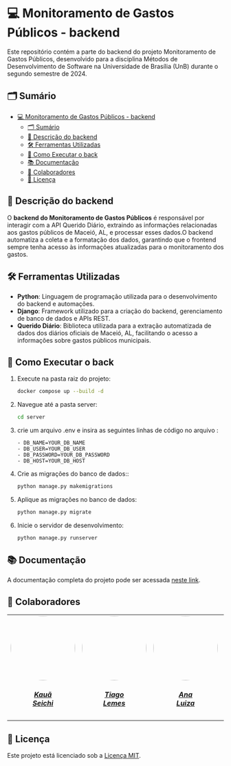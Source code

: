 # 💻 Monitoramento de Gastos Públicos - backend

Este repositório contém a parte do backend do projeto Monitoramento de Gastos Públicos, desenvolvido para a disciplina Métodos de Desenvolvimento de Software na Universidade de Brasília (UnB) durante o segundo semestre de 2024.

## 🗂️ Sumário

- [💻 Monitoramento de Gastos Públicos - backend](#-monitoramento-de-gastos-públicos---backend)
  - [🗂️ Sumário](#️-sumário)
  - [📜 Descrição do backend](#-descrição-do-backend)
  - [🛠️ Ferramentas Utilizadas](#️-ferramentas-utilizadas)
  - [🚀 Como Executar o back](#-como-executar-o-back)
  - [📚 Documentação](#-documentação)
  - [👥 Colaboradores](#-colaboradores)
  - [📍 Licença](#-licença)

## 📜 Descrição do backend

O **backend do Monitoramento de Gastos Públicos** é responsável por interagir com a API Querido Diário, extraindo as informações relacionadas aos gastos públicos de Maceió, AL, e processar esses dados.O backend automatiza a coleta e a formatação dos dados, garantindo que o frontend sempre tenha acesso às informações atualizadas para o monitoramento dos gastos.

## 🛠️ Ferramentas Utilizadas

- **Python**:  Linguagem de programação utilizada para o desenvolvimento do backend e automações.
- **Django**: Framework utilizado para a criação do backend, gerenciamento de banco de dados e APIs REST.
- **Querido Diário**: Biblioteca utilizada para a extração automatizada de dados dos diários oficiais de Maceió, AL, facilitando o acesso a informações sobre gastos públicos municipais.

## 🚀 Como Executar o back

1. Execute na pasta raiz do projeto:

    ```bash
    docker compose up --build -d
    ```

2. Navegue até a pasta server:
   
    ```bash
    cd server
    ```

3. crie um arquivo .env e insira as seguintes linhas de código no arquivo :

    ```
    - DB_NAME=YOUR_DB_NAME
    - DB_USER=YOUR_DB_USER
    - DB_PASSWORD=YOUR_DB_PASSWORD
    - DB_HOST=YOUR_DB_HOST
    ```

4. Crie as migrações do banco de dados::

    ```bash
    python manage.py makemigrations
    ```

5. Aplique as migrações no banco de dados:

    ```bash
    python manage.py migrate
    ```


6. Inicie o servidor de desenvolvimento:

    ```bash
    python manage.py runserver
    ```

## 📚 Documentação

A documentação completa do projeto pode ser acessada [neste link](https://unb-mds.github.io/2024-2-Squad06/).

## 👥 Colaboradores

<center>
<table style="margin-left: auto; margin-right: auto;">
    <tr>
        <td align="center">
            <a href="https://github.com/Neoprot">
                <img style="border-radius: 50%;" src="https://github.com/Neoprot.png" width="150px;"/>
                <h5 class="text-center">Kauã<br>Seichi</h5>
            </a>
        </td>
        <td align="center">
            <a href="https://github.com/TiagoTeixeira-2005">
                <img style="border-radius: 50%;" src="https://github.com/TiagoTeixeira-2005.png" width="150px;"/>
                <h5 class="text-center">Tiago<br>Lemes</h5>
            </a>
        </td>
        <td align="center">
            <a href="https://github.com/Ana-Luiza-SC">
                <img style="border-radius: 50%;" src="https://github.com/Ana-Luiza-SC.png" width="150px;"/>
                <h5 class="text-center">Ana<br>Luiza</h5>
            </a>
        </td>
        <td align="center">
            <a href="https://github.com/ArthurGuilher62">
                <img style="border-radius: 50%;" src="https://github.com/ArthurGuilher62.png" width="150px;"/>
                <h5 class="text-center">Arthur<br>Guilherme</h5>
            </a>
        </td>
        <td align="center">
            <a href="https://github.com/NayraNery127">
                <img style="border-radius: 50%;" src="https://github.com/NayraNery127.png" width="150px;"/>
                <h5 class="text-center">Nayra</h5>
            </a>
        </td>
         <td align="center">
            <a href="https://github.com/alvesingrid">
                <img style="border-radius: 50%;" src="https://github.com/alvesingrid.png" width="150px;"/>
                <h5 class="text-center">Ingrid<br>Alves</h5>
            </a>
        </td>
</table>
</center>

## 📍 Licença

Este projeto está licenciado sob a [Licença MIT](https://github.com/unb-mds/2024-2-Squad06/blob/main/LICENSE).
